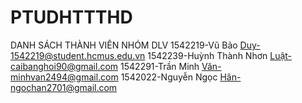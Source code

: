 # PTUDHTTTHD
DANH SÁCH THÀNH VIÊN NHÓM DLV
1542219-Vũ Bảo Duy-1542219@student.hcmus.edu.vn
1542239-Huỳnh Thành Nhơn Luật-caibanghoi90@gmail.com
1542291-Trần Minh Văn-minhvan2494@gmail.com
1542022-Nguyễn Ngọc Hân-ngochan2701@gmail.com
